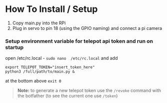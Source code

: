 # How To Install / Setup
1. Copy main.py into the RPi
2. Plug in servo to pin 18 (using the GPIO naming) and connect a pi camera

### Setup environment variable for telepot api token and run on startup
open /etc/rc.local - ```sudo nano  /etc/rc.local``` and add  

```export TELEPOT_TOKEN="insert_token_here"```  
```python3 /full/path/to/main.py &```  

at the bottom above ```exit 0```

> **Note:** to generate a new telepot token use the ```/revoke``` command with the botfather (to see the current one use ```/token```)
